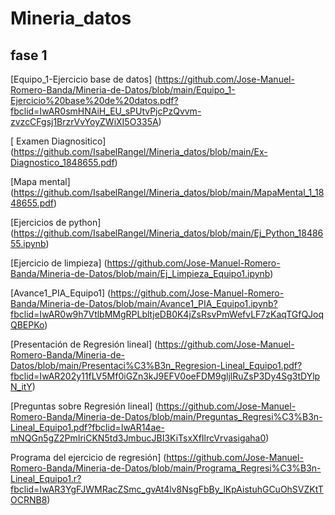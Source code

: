 # Mineria_datos

## fase 1

[Equipo_1-Ejercicio base de datos] (https://github.com/Jose-Manuel-Romero-Banda/Mineria-de-Datos/blob/main/Equipo_1-Ejercicio%20base%20de%20datos.pdf?fbclid=IwAR0smHNAiH_EU_sPUtvPjcPzQvvm-zvzcCFgsj1BrzrVvYoyZWiXI5O335A)

[ Examen Diagnositico] (https://github.com/IsabelRangel/Mineria_datos/blob/main/Ex-Diagnostico_1848655.pdf)

[Mapa mental] (https://github.com/IsabelRangel/Mineria_datos/blob/main/MapaMental_1_1848655.pdf)

[Ejercicios de python] (https://github.com/IsabelRangel/Mineria_datos/blob/main/Ej_Python_1848655.ipynb) 

[Ejercicio de limpieza] (https://github.com/Jose-Manuel-Romero-Banda/Mineria-de-Datos/blob/main/Ej_Limpieza_Equipo1.ipynb)

[Avance1_PIA_Equipo1] (https://github.com/Jose-Manuel-Romero-Banda/Mineria-de-Datos/blob/main/Avance1_PIA_Equipo1.ipynb?fbclid=IwAR0w9h7VtlbMMgRPLbltjeDB0K4jZsRsvPmWefvLF7zKaqTGfQJoqQBEPKo)

[Presentación de Regresión lineal] (https://github.com/Jose-Manuel-Romero-Banda/Mineria-de-Datos/blob/main/Presentaci%C3%B3n_Regresion-Lineal_Equipo1.pdf?fbclid=IwAR202y11fLV5Mf0iGZn3kJ9EFV0oeFDM9gljlRuZsP3Dy4Sg3tDYlpN_itY)

[Preguntas sobre Regresión lineal] (https://github.com/Jose-Manuel-Romero-Banda/Mineria-de-Datos/blob/main/Preguntas_Regresi%C3%B3n-Lineal_Equipo1.pdf?fbclid=IwAR14ae-mNQGn5gZ2PmIriCKN5td3JmbucJBI3KiTsxXfIlrcVrvasigaha0)


Programa del ejercicio de regresión] (https://github.com/Jose-Manuel-Romero-Banda/Mineria-de-Datos/blob/main/Programa_Regresi%C3%B3n-Lineal_Equipo1.r?fbclid=IwAR3YgFJWMRacZSmc_gvAt4lv8NsgFbBy_lKpAistuhGCuOhSVZKtTOCRNB8)
